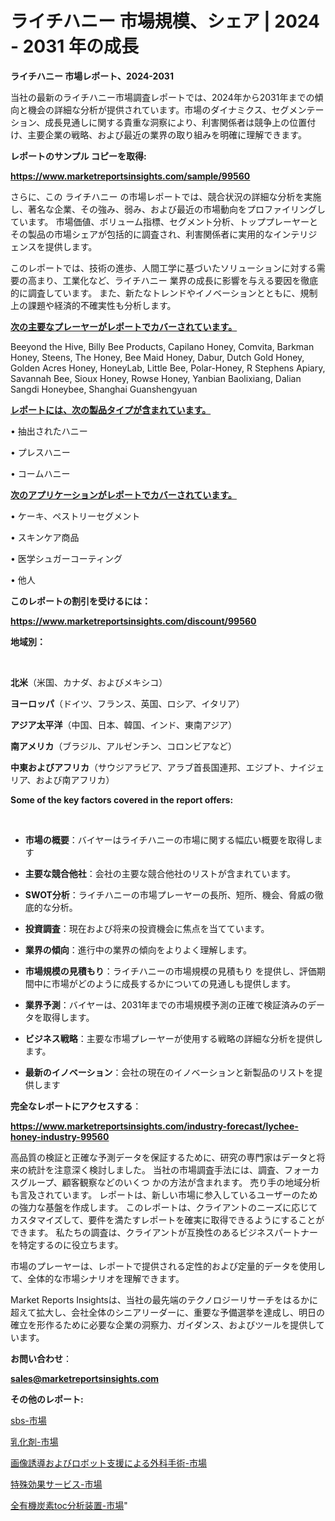 # ライチハニー 市場規模、シェア | 2024 - 2031 年の成長

<strong>ライチハニー 市場レポート、2024-2031</strong>

当社の最新のライチハニー市場調査レポートでは、2024年から2031年までの傾向と機会の詳細な分析が提供されています。市場のダイナミクス、セグメンテーション、成長見通しに関する貴重な洞察により、利害関係者は競争上の位置付け、主要企業の戦略、および最近の業界の取り組みを明確に理解できます。



<strong>レポートのサンプル コピーを取得:</strong> <a href=https://www.marketreportsinsights.com/sample/99560>

<strong><u>https://www.marketreportsinsights.com/sample/99560</u></strong></a>

さらに、この ライチハニー の市場レポートでは、競合状況の詳細な分析を実施し、著名な企業、その強み、弱み、および最近の市場動向をプロファイリングしています。 市場価値、ボリューム指標、セグメント分析、トッププレーヤーとその製品の市場シェアが包括的に調査され、利害関係者に実用的なインテリジェンスを提供します。

このレポートでは、技術の進歩、人間工学に基づいたソリューションに対する需要の高まり、工業化など、ライチハニー 業界の成長に影響を与える要因を徹底的に調査しています。 また、新たなトレンドやイノベーションとともに、規制上の課題や経済的不確実性も分析します。



<strong><u>次の主要なプレーヤーがレポートでカバーされています。</u></strong>

Beeyond the Hive, Billy Bee Products, Capilano Honey, Comvita, Barkman Honey, Steens, The Honey, Bee Maid Honey, Dabur, Dutch Gold Honey, Golden Acres Honey, HoneyLab, Little Bee, Polar-Honey, R Stephens Apiary, Savannah Bee, Sioux Honey, Rowse Honey, Yanbian Baolixiang, Dalian Sangdi Honeybee, Shanghai Guanshengyuan



<strong><u><b>レポートには、次の製品タイプが含まれています。</b></u></strong>

• 抽出されたハニー

• プレスハニー

• コームハニー



<strong><u><b>次のアプリケーションがレポートでカバーされています。</b></u></strong>

• ケーキ、ペストリーセグメント

• スキンケア商品

• 医学シュガーコーティング

• 他人



<strong><b>このレポートの割引を受けるには：</b></strong>

<a href=https://www.marketreportsinsights.com/discount/99560>

<strong><u>https://www.marketreportsinsights.com/discount/99560</u></strong></a>



<strong>地域別：</strong>

<strong> </strong>



<strong>北米</strong>（米国、カナダ、およびメキシコ）



<strong>ヨーロッパ</strong>（ドイツ、フランス、英国、ロシア、イタリア）



<strong>アジア太平洋</strong>（中国、日本、韓国、インド、東南アジア）



<strong>南アメリカ</strong>（ブラジル、アルゼンチン、コロンビアなど）



<strong>中東およびアフリカ</strong>（サウジアラビア、アラブ首長国連邦、エジプト、ナイジェリア、および南アフリカ）



<strong>Some of the key factors covered in the report offers:</strong>

<strong> </strong>
<ul>
  <li>

<strong>市場の概要</strong>：バイヤーはライチハニーの市場に関する幅広い概要を取得します</li>
  <li>

<strong>主要な競合他社</strong>：会社の主要な競合他社のリストが含まれています。</li>
  <li>

<strong>SWOT分析</strong>：ライチハニーの市場プレーヤーの長所、短所、機会、脅威の徹底的な分析。</li>
  <li>

<strong>投資調査</strong>：現在および将来の投資機会に焦点を当てています。</li>
  <li>

<strong>業界の傾向</strong>：進行中の業界の傾向をよりよく理解します。</li>
  <li>

<strong>市場規模の見積もり</strong>：ライチハニーの市場規模の見積もり を提供し、評価期間中に市場がどのように成長するかについての見通しも提供します。</li>
  <li>

<strong>業界予測</strong>：バイヤーは、2031年までの市場規模予測の正確で検証済みのデータを取得します。</li>
  <li>

<strong>ビジネス戦略</strong>：主要な市場プレーヤーが使用する戦略の詳細な分析を提供します。</li>
  <li>

<strong>最新のイノベーション</strong>：会社の現在のイノベーションと新製品のリストを提供します</li>
</ul>


<strong>完全なレポートにアクセスする</strong>：

<a href=https://www.marketreportsinsights.com/industry-forecast/lychee-honey-industry-99560>

<strong><u>https://www.marketreportsinsights.com/industry-forecast/lychee-honey-industry-99560</u></strong></a>

高品質の検証と正確な予測データを保証するために、研究の専門家はデータと将来の統計を注意深く検討しました。 当社の市場調査手法には、調査、フォーカスグループ、顧客観察などのいくつ かの方法が含まれます。 売り手の地域分析も言及されています。 レポートは、新しい市場に参入しているユーザーのための強力な基盤を作成します。 このレポートは、クライアントのニーズに応じてカスタマイズして、要件を満たすレポートを確実に取得できるようにすることができます。 私たちの調査は、クライアントが互換性のあるビジネスパートナーを特定するのに役立ちます。

市場のプレーヤーは、レポートで提供される定性的および定量的データを使用して、全体的な市場シナリオを理解できます。

Market Reports Insightsは、当社の最先端のテクノロジーリサーチをはるかに超えて拡大し、会社全体のシニアリーダーに、重要な予備選挙を達成し、明日の確立を形作るために必要な企業の洞察力、ガイダンス、およびツールを提供しています。



<strong><b>お問い合わせ</b></strong>：

<a href=mailto:sales@marketreportsinsights.com>

<strong><u>sales@marketreportsinsights.com</u></strong></a>



<strong>その他のレポート:</strong>

<a href=https://www.linkedin.com/pulse/sbs-市場-2030-年までの需要に焦点を当てた-2023-年調査レポート-walpc/>sbs-市場</a>

<a href=https://www.linkedin.com/pulse/乳化剤-市場-2023-新興市場-将来の動向と市場需要-2030-pr-news-hub-nszlf/>乳化剤-市場</a>

<a href=https://www.linkedin.com/pulse/画像誘導およびロボット支援による外科手術-市場-2023-総合分析と事業成長戦略-2030-pr-news-hub-kle3f/>画像誘導およびロボット支援による外科手術-市場</a>

<a href=https://www.linkedin.com/pulse/特殊効果サービス-市場-2023-競争分析と事業成長-2030-data-dive-discoveries-24-analysis-cnsff/>特殊効果サービス-市場</a>

<a href=https://www.linkedin.com/pulse/全有機炭素toc分析装置-市場-2023-収益と成長ドライバー-2030-trend-titans-360-analysis-bdvdf/>全有機炭素toc分析装置-市場</a>"
